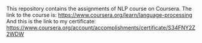 This repository contains the assignments of NLP course on Coursera. 
The link to the course is: https://www.coursera.org/learn/language-processing
And this is the link to my certificate: https://www.coursera.org/account/accomplishments/certificate/S34FNY2Z2WDW
